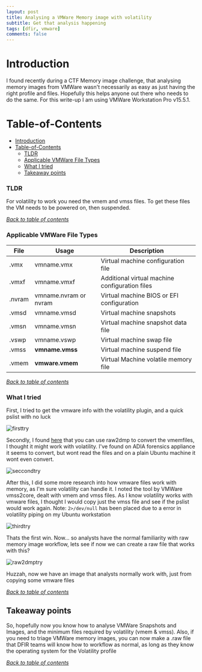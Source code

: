 ```yaml
---
layout: post
title: Analysing a VMWare Memory image with volatility
subtitle: Get that analysis happening
tags: [dfir, vmware]
comments: false
---
```


# Introduction
I found recently during a CTF Memory image challenge, that analysing memory images from VMWare wasn't necessarily as easy as just having the right profile and files. Hopefully this helps anyone out there who needs to do the same. For this write-up I am using VMWare Workstation Pro v15.5.1.

# Table-of-Contents
<a name="TOC"></a>

- [Introduction](#introduction)
- [Table-of-Contents](#table-of-contents)
    - [TLDR](#tldr)
    - [Applicable VMWare File Types](#applicable-vmware-file-types)
    - [What I tried](#what-i-tried)
  - [Takeaway points](#takeaway-points)

### TLDR
For volatility to work you need the vmem and vmss files. To get these files the VM needs to be powered on, then suspended.

[*Back to table of contents*](#TOC)

### Applicable VMWare File Types

File |	Usage |	Description
--- | --- | ---
.vmx |	vmname.vmx |	Virtual machine configuration file
.vmxf |	vmname.vmxf |	Additional virtual machine configuration files
.nvram |	vmname.nvram or nvram |	Virtual machine BIOS or EFI configuration
.vmsd |	vmname.vmsd |	Virtual machine snapshots
.vmsn |	vmname.vmsn |	Virtual machine snapshot data file
.vswp |	vmname.vswp |	Virtual machine swap file
.vmss |	**vmname.vmss** |	Virtual machine suspend file
.vmem |	**vmware.vmem** |	Virtual Machine volatile memory file

[*Back to table of contents*](#TOC)

### What I tried

First, I tried to get the vmware info with the volatility plugin, and a quick pslist with no luck

![firsttry](https://angry-bender.github.io/img/vmt/firsttry.gif)

Secondly, I found [here](https://www.andreafortuna.org/2017/08/07/volatility-my-own-cheatsheet-part-7-analyze-and-convert-crash-dumps-and-hibernation-files/) that you can use raw2dmp to convert the vmemfiles, I thought it might work with volatility. I've found on ADIA forensics appliance it seems to convert, but wont read the files and on a plain Ubuntu machine it wont even convert.

![seccondtry](https://angry-bender.github.io/img/vmt/secondtry.gif)

After this, I did some more research into how vmware files work with memory, as I'm sure volatility can handle it. I noted the tool by VMWare vmss2core, dealt with vmem and vmss files. As I know volatility works with vmware files, I thought I would copy just the vmss file and see if the pslist would work again. Note: `2>/dev/null` has been placed due to a error in volatility piping on my Ubuntu workstation

![thirdtry](https://angry-bender.github.io/img/vmt/thirdtry.gif)

Thats the first win. Now... so analysts have the normal familiarity with raw memory image workflow, lets see if now we can create a raw file that works with this?

![raw2dmptry](https://angry-bender.github.io/img/vmt/raw2dmptry.gif)

Huzzah, now we have an image that analysts normally work with, just from copying some vmware files

[*Back to table of contents*](#TOC)

## Takeaway points

So, hopefully now you know how to analyse VMWare Snapshots and Images, and the minimum files required by volatility (vmem & vmss). Also, if you need to triage VMWare memory images, you can now make a .raw file that DFIR teams will know how to workflow as normal, as long as they know the operating system for the Volatility profile

[*Back to table of contents*](#TOC)



